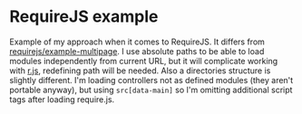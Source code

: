 # RequireJS example

Example of my approach when it comes to RequireJS. It differs from [requirejs/example-multipage](https://github.com/requirejs/example-multipage). I use absolute paths to be able to load modules independently from current URL, but it will complicate working with [r.js](http://requirejs.org/docs/optimization.html), redefining path will be needed. Also a directories structure is slightly different. I'm loading controllers not as defined modules (they aren't portable anyway), but using `src[data-main]` so I'm omitting additional script tags after loading require.js.
